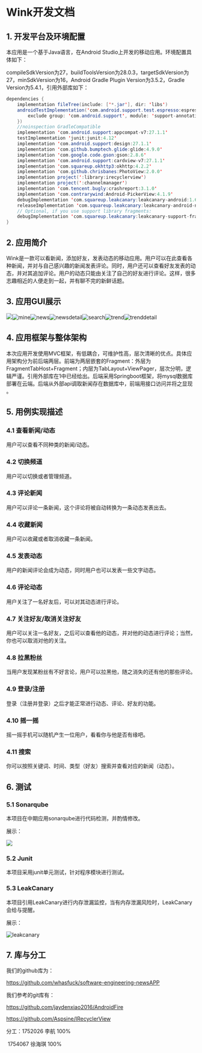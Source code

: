 # Wink开发文档

## 1. 开发平台及环境配置

本应用是一个基于Java语言，在Android Studio上开发的移动应用。环境配置具体如下：

compileSdkVersion为27，buildToolsVersion为28.0.3，targetSdkVersion为27，minSdkVersion为16，Android Gradle Plugin Version为3.5.2，Gradle Version为5.4.1，引用外部库如下：

```java
dependencies {
    implementation fileTree(include: ['*.jar'], dir: 'libs')
    androidTestImplementation('com.android.support.test.espresso:espresso-core:2.2.2', {
        exclude group: 'com.android.support', module: 'support-annotations'
    })
    //noinspection GradleCompatible
    implementation 'com.android.support:appcompat-v7:27.1.1'
    testImplementation 'junit:junit:4.12'
    implementation 'com.android.support:design:27.1.1'
    implementation 'com.github.bumptech.glide:glide:4.9.0'
    implementation 'com.google.code.gson:gson:2.8.6'
    implementation 'com.android.support:cardview-v7:27.1.1'
    implementation 'com.squareup.okhttp3:okhttp:4.2.2'
    implementation 'com.github.chrisbanes:PhotoView:2.0.0'
    implementation project(':library:irecyclerview')
    implementation project(':channelmanager')
    implementation 'com.tencent.bugly:crashreport:3.1.0'
    implementation 'com.contrarywind:Android-PickerView:4.1.9'
    debugImplementation 'com.squareup.leakcanary:leakcanary-android:1.6.1'
    releaseImplementation 'com.squareup.leakcanary:leakcanary-android-no-op:1.6.1'
    // Optional, if you use support library fragments:
    debugImplementation 'com.squareup.leakcanary:leakcanary-support-fragment:1.6.1'
}

```

## 2. 应用简介

Wink是一款可以看新闻，添加好友，发表动态的移动应用。用户可以在此查看各种新闻，并对与自己感兴趣的新闻发表评论。同时，用户还可以查看好友发表的动态，并对其追加评论。用户的动态只能由关注了自己的好友进行评论。这样，很多志趣相近的人便走到一起，并有聊不完的新鲜话题。

## 3. 应用GUI展示

<img src=".\image\channelmanagement.jpg"  /><img src=".\image\mine.jpg" alt="mine"  /><img src=".\image\news.jpg" alt="news"  /><img src=".\image\newsdetail.jpg" alt="newsdetail"  /><img src=".\image\search.jpg" alt="search"  /><img src=".\image\trend.jpg" alt="trend"  /><img src=".\image\trenddetail.jpg" alt="trenddetail"  />

## 4. 应用框架与整体架构

本次应用开发使用MVC框架，有低耦合，可维护性高，层次清晰的优点。具体应用架构分为前后端两层。前端为两层嵌套的Fragment：外层为FragmentTabHost+Fragment；内层为TabLayout+ViewPager，层次分明，逻辑严谨。引用外部库在1中已经给出。后端采用Springboot框架，将mysql数据库部署在云端。后端从外部api调取新闻存在数据库中，前端用接口访问并将之显现 。

## 5. 用例实现描述

### 4.1 查看新闻/动态

用户可以查看不同种类的新闻/动态。

### 4.2 切换频道

用户可以切换或者管理频道。

### 4.3 评论新闻

用户可以评论一条新闻，这个评论将被自动转换为一条动态发表出去。

### 4.4 收藏新闻

用户可以收藏或者取消收藏一条新闻。

### 4.5 发表动态

用户的新闻评论会成为动态，同时用户也可以发表一些文字动态。

### 4.6 评论动态

用户关注了一名好友后，可以对其动态进行评论。

### 4.7 关注好友/取消关注好友

用户可以关注一名好友，之后可以查看他的动态，并对他的动态进行评论；当然，你也可以取消对他的关注。

### 4.8 拉黑粉丝

当用户发现某粉丝有不好言论，用户可以拉黑他，随之消失的还有他的那些评论。

### 4.9 登录/注册

登录（注册并登录）之后才能正常进行动态、评论、好友的功能。

### 4.10 摇一摇

摇一摇手机可以随机产生一位用户，看看你与他是否有缘吧。

### 4.11 搜索

你可以按照关键词、时间、类型（好友）搜索并查看对应的新闻（动态）。

## 6. 测试

### 5.1 Sonarqube

本项目在中期应用sonarqube进行代码检测，并酌情修改。

展示：

![](.\image\sonarqube.png)

### 5.2 Junit

本项目采用junit单元测试，针对程序模块进行测试。

### 5.3 LeakCanary

本项目引用LeakCanary进行内存泄漏监控，当有内存泄漏风险时，LeakCanary会给与提醒。

展示：

<img src=".\image\leakcanary.jpg" alt="leakcanary"  />

## 7. 库与分工

我们的github库为：

https://github.com/whasfuck/software-engineering-newsAPP

我们参考的git库有：

https://github.com/jaydenxiao2016/AndroidFire

https://github.com/Aspsine/IRecyclerView

分工：1752026 李航  100%

​            1754067 徐海琪  100%